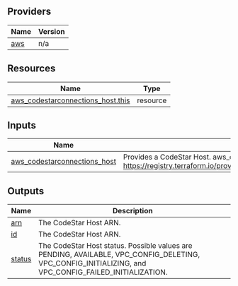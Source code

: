 <!-- BEGIN_TF_DOCS -->


## Providers

| Name | Version |
|------|---------|
| <a name="provider_aws"></a> [aws](#provider\_aws) | n/a |

## Resources

| Name | Type |
|------|------|
| [aws_codestarconnections_host.this](https://registry.terraform.io/providers/hashicorp/aws/latest/docs/resources/codestarconnections_host) | resource |

## Inputs

| Name | Description | Type | Default | Required |
|------|-------------|------|---------|:--------:|
| <a name="input_aws_codestarconnections_host"></a> [aws\_codestarconnections\_host](#input\_aws\_codestarconnections\_host) | Provides a CodeStar Host. aws\_codestarconnections\_host, see https://registry.terraform.io/providers/hashicorp/aws/latest/docs/resources/codestarconnections_host | `any` | `null` | no |

## Outputs

| Name | Description |
|------|-------------|
| <a name="output_arn"></a> [arn](#output\_arn) | The CodeStar Host ARN. |
| <a name="output_id"></a> [id](#output\_id) | The CodeStar Host ARN. |
| <a name="output_status"></a> [status](#output\_status) | The CodeStar Host status. Possible values are PENDING, AVAILABLE, VPC\_CONFIG\_DELETING, VPC\_CONFIG\_INITIALIZING, and VPC\_CONFIG\_FAILED\_INITIALIZATION. |
<!-- END_TF_DOCS -->